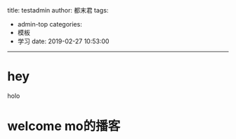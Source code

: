 title: testadmin
author: 都末君
tags:
  - admin-top
categories:
  - 模板
  - 学习
date: 2019-02-27 10:53:00
---
# hey
holo

# welcome mo的播客